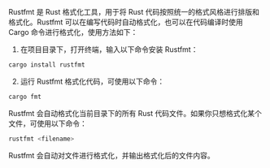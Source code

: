 Rustfmt 是 Rust 格式化工具，用于将 Rust 代码按照统一的格式风格进行排版和格式化。Rustfmt 可以在编写代码时自动格式化，也可以在代码编译时使用 Cargo 命令进行格式化，使用方法如下：

1. 在项目目录下，打开终端，输入以下命令安装 Rustfmt：

```sh
cargo install rustfmt
```

2. 运行 Rustfmt 格式化代码，可使用以下命令：

```sh
cargo fmt
```

Rustfmt 会自动格式化当前目录下的所有 Rust 代码文件。如果你只想格式化某个文件，可使用以下命令：

```sh
rustfmt <filename>
```

Rustfmt 会自动对文件进行格式化，并输出格式化后的文件内容。